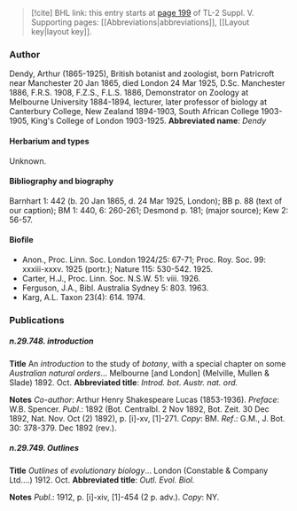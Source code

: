 > [!cite] BHL link: this entry starts at [page 199](https://www.biodiversitylibrary.org/page/33259245) of TL-2 Suppl. V.
> Supporting pages: [[Abbreviations|abbreviations]], [[Layout key|layout key]].

### Author

Dendy, Arthur (1865-1925), British botanist and zoologist, born Patricroft near Manchester 20 Jan 1865, died London 24 Mar 1925, D.Sc. Manchester 1886, F.R.S. 1908, F.Z.S., F.L.S. 1886, Demonstrator on Zoology at Melbourne University 1884-1894, lecturer, later professor of biology at Canterbury College, New Zealand 1894-1903, South African College 1903-1905, King's College of London 1903-1925. 
**Abbreviated name**: *Dendy*

#### Herbarium and types

Unknown.

#### Bibliography and biography

Barnhart 1: 442 (b. 20 Jan 1865, d. 24 Mar 1925, London); BB p. 88 (text of our caption); BM 1: 440, 6: 260-261; Desmond p. 181; (major source); Kew 2: 56-57.

#### Biofile

- Anon., Proc. Linn. Soc. London 1924/25: 67-71; Proc. Roy. Soc. 99: xxxiii-xxxv. 1925 (portr.); Nature 115: 530-542. 1925.
- Carter, H.J., Proc. Linn. Soc. N.S.W. 51: viii. 1926.
- Ferguson, J.A., Bibl. Australia Sydney 5: 803. 1963.
- Karg, A.L. Taxon 23(4): 614. 1974.

### Publications

##### n.29.748. introduction

**Title**
An *introduction* to the study of *botany*, with a special chapter on some *Australian natural orders*... Melbourne \[and London\] (Melville, Mullen & Slade) 1892. Oct.
**Abbreviated title**: *Introd. bot. Austr. nat. ord.*

**Notes**
*Co-author*: Arthur Henry Shakespeare Lucas (1853-1936).
*Preface*: W.B. Spencer.
*Publ*.: 1892 (Bot. Centralbl. 2 Nov 1892, Bot. Zeit. 30 Dec 1892, Nat. Nov. Oct (2) 1892), p. \[i\]-xv, \[1\]-271. *Copy*: BM.
*Ref*.: G.M., J. Bot. 30: 378-379. Dec 1892 (rev.).

##### n.29.749. Outlines

**Title**
*Outlines* of *evolutionary biology*... London (Constable & Company Ltd....) 1912. Oct.
**Abbreviated title**: *Outl. Evol. Biol.*

**Notes**
*Publ*.: 1912, p. \[i\]-xiv, \[1\]-454 (2 p. adv.). *Copy*: NY.

